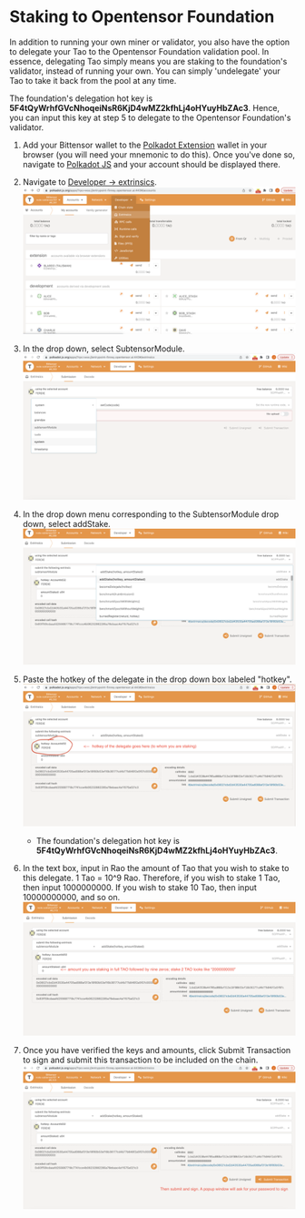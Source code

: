 # Staking to Opentensor Foundation
In addition to running your own miner or validator, you also have the option to delegate your Tao to the Opentensor Foundation validation pool. In essence, 
delegating Tao simply means you are staking to the foundation's validator, instead of running your own. You can simply 'undelegate' your Tao to take it back from the pool at any time.

The foundation's delegation hot key is **5F4tQyWrhfGVcNhoqeiNsR6KjD4wMZ2kfhLj4oHYuyHbZAc3**. Hence, you can input this key at step 5 to delegate to the Opentensor Foundation's validator.


1. Add your Bittensor wallet to the [Polkadot Extension](https://polkadot.js.org/extension/) wallet in your browser (you will need your mnemonic to do this). Once you've done so, navigate to [Polkadot JS](https://polkadot.js.org/apps/?rpc=wss://entrypoint-finney.opentensor.ai:443#/accounts) and your account should be displayed there.


2. Navigate to [Developer -> extrinsics](https://polkadot.js.org/apps/?rpc=wss://entrypoint-finney.opentensor.ai:443#/extrinsics).
![Extrinsics](images/step2.png)


3. In the drop down, select SubtensorModule.
![SubtensorModule](images/step3.png)


4. In the drop down menu corresponding to the SubtensorModule drop down, select addStake. 
![AddStake](images/step4.png)


5. Paste the hotkey of the delegate in the drop down box labeled "hotkey".
![delegatehotkey](images/step5.png)
    - The foundation's delegation hot key is **5F4tQyWrhfGVcNhoqeiNsR6KjD4wMZ2kfhLj4oHYuyHbZAc3**. 


1. In the text box, input in Rao the amount of Tao that you wish to stake to this delegate. 1 Tao = 10^9 Rao. Therefore, if you wish to stake 1 Tao, then input 1000000000. If you wish to stake 10 Tao, then input 10000000000, and so on. 
![amountstaked](images/step6.png)


7. Once you have verified the keys and amounts, click Submit Transaction to sign and submit this transaction to be included on the chain.
![signandsubmit](images/step7.png)


